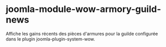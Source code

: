 # joomla-module-wow-armory-guild-news
Affiche les gains récents des pièces d'armures pour la guilde configurée dans le plugin joomla-plugin-system-wow.
